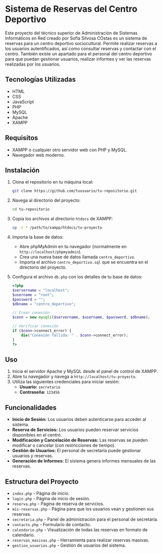# Sistema de Reservas del Centro Deportivo

Este proyecto del técnico superior de Administración de Sistemas Informáticos en Red creado por Sofía Silvosa COstas es un sistema de reservas para un centro deportivo sociocultural.
Permite realizar reservas a los usuarios autentificados, así como consultar reservas y contactar con el centro.
También existe un apartado para el personal del centro deportivo para que puedan gestionar usuarios, realizar informes y ver las reservas realizadas por los usuarios.

## Tecnologías Utilizadas

- HTML
- CSS
- JavaScript
- PHP
- MySQL
- Apache
- XAMPP

## Requisitos

- XAMPP o cualquier otro servidor web con PHP y MySQL.
- Navegador web moderno.

## Instalación

1. Clona el repositorio en tu máquina local:
    ```bash
    git clone https://github.com/tuusuario/tu-repositorio.git
    ```

2. Navega al directorio del proyecto:
    ```bash
    cd tu-repositorio
    ```

3. Copia los archivos al directorio `htdocs` de XAMPP:
    ```bash
    cp -r * /path/to/xampp/htdocs/tu-proyecto
    ```

4. Importa la base de datos:
    - Abre phpMyAdmin en tu navegador (normalmente en `http://localhost/phpmyadmin`).
    - Crea una nueva base de datos llamada `centro_deportivo`.
    - Importa el archivo `centro_deportivo.sql` que se encuentra en el directorio del proyecto.

5. Configura el archivo `db.php` con los detalles de tu base de datos:
    ```php
    <?php
    $servername = "localhost";
    $username = "root";
    $password = "";
    $dbname = "centro_deportivo";

    // Crear conexión
    $conn = new mysqli($servername, $username, $password, $dbname);

    // Verificar conexión
    if ($conn->connect_error) {
        die("Conexión fallida: " . $conn->connect_error);
    }
    ?>
    ```

## Uso

1. Inicia el servidor Apache y MySQL desde el panel de control de XAMPP.
2. Abre tu navegador y navega a `http://localhost/tu-proyecto`.
3. Utiliza las siguientes credenciales para iniciar sesión:
    - **Usuario:** `secretario`
    - **Contraseña:** `123456`

## Funcionalidades

- **Inicio de Sesión:** Los usuarios deben autenticarse para acceder al sistema.
- **Reserva de Servicios:** Los usuarios pueden reservar servicios disponibles en el centro.
- **Modificación y Cancelación de Reservas:** Las reservas se pueden modificar o cancelar (con restricciones de tiempo).
- **Gestión de Usuarios:** El personal de secretaría puede gestionar usuarios y reservas.
- **Generación de Informes:** El sistema genera informes mensuales de las reservas.

## Estructura del Proyecto

- `index.php` - Página de inicio.
- `login.php` - Página de inicio de sesión.
- `reserva.php` - Página de reserva de servicios.
- `mis-reservas.php` - Página para que los usuarios vean y gestionen sus reservas.
- `secretaria.php` - Panel de administración para el personal de secretaría.
- `contacto.php` - Formulario de contacto.
- `calendario.php` - Visualización de todas las reservas en formato de calendario.
- `reservas_masivas.php` - Herramienta para realizar reservas masivas.
- `gestion_usuarios.php` - Gestión de usuarios del sistema.
